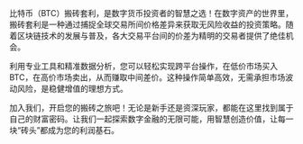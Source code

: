 比特币（BTC）搬砖套利，是数字货币投资者的智慧之选！在数字资产的世界里，搬砖套利是一种通过捕捉全球交易所间价格差异来获取无风险收益的投资策略。随着区块链技术的发展与普及，各大交易平台间的价差为精明的交易者提供了绝佳机会。

利用专业工具和精准数据分析，您可以轻松实现跨平台操作，在低价市场买入BTC，在高价市场卖出，从而赚取中间差价。这种操作简单高效，无需承担市场波动风险，是稳健增值的理想方式。

加入我们，开启您的搬砖之旅吧！无论是新手还是资深玩家，都能在这里找到属于自己的财富密码。让我们一起探索数字金融的无限可能，用智慧创造价值，让每一块“砖头”都成为您的利润基石。